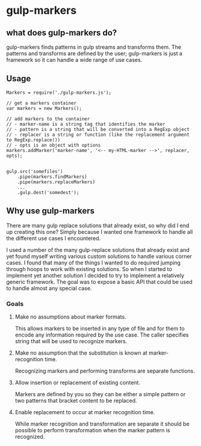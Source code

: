 # gulp-markers #

## what does gulp-markers do? ##

gulp-markers finds patterns in gulp streams and transforms them. The patterns and transforms are defined by the user; gulp-markers is just a framework so it can handle a wide range of use cases.

## Usage ##

```
Markers = require('./gulp-markers.js');

// get a markers container
var markers = new Markers();

// add markers to the container
// - marker-name is a string tag that identifies the marker
// - pattern is a string that will be converted into a RegExp object
// - replacer is a string or function (like the replacement argument to RegExp.replace())
// - opts is an object with options
markers.addMarker('marker-name', '<-- my-HTML-marker -->', replacer, opts);


gulp.src('somefiles')
    .pipe(markers.findMarkers)
    .pipe(markers.replaceMarkers)
    ...
    .gulp.dest('somedest');
```


## Why use gulp-markers ##

There are many gulp replace solutions that already exist, so why did I end up creating this one? Simply because I wanted one framework to handle all the different use cases I encountered.

I used a number of the many gulp-replace solutions that already exist and yet found myself writing various custom solutions to handle various corner cases. I found that many of the things I wanted to do required jumping through hoops to work with existing solutions. So when I started to implement yet another solution I decided to try to implement a relatively generic framework. The goal was to expose a basic API that could be used to handle almost any special case.

### Goals ###

1. Make no assumptions about marker formats.

    This allows markers to be inserted in any type of file and for them to encode any information required by the use case. The caller specifies string that will be used to recognize markers.

2. Make no assumption that the substitution is known at marker-recognition time.

    Recognizing markers and performing transforms are separate functions.

3. Allow insertion or replacement of existing content.

    Markers are defined by you so they can be either a simple pattern or two patterns that bracket content to be replaced.

4. Enable replacement to occur at marker recognition time.

    While marker recognition and transformation are separate it should be possible to perform transformation when the marker pattern is recognized.





